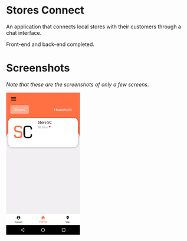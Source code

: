 # Stores Connect

An application that connects local stores with their customers through a chat interface. 

Front-end and back-end completed.

# Screenshots
*Note that these are the screenshots of only a few screens.*  

<img src="/screenshots/home.png" alt="home" width="200"/>
